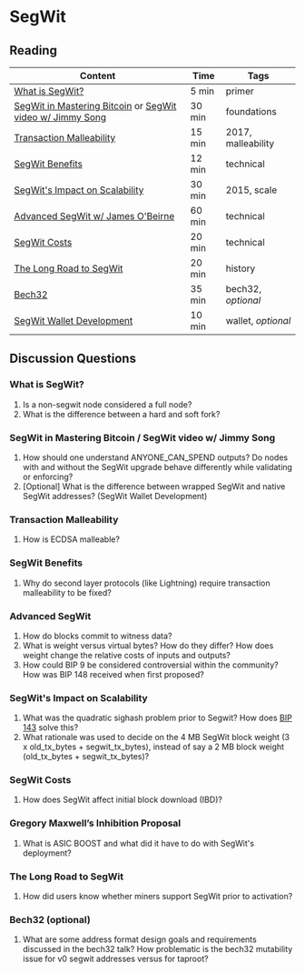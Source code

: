 # SegWit

## Reading

| Content                                                                                       | Time  | Tags                    |
|-----------------------------------------------------------------------------------------------|-------|-------------------------|
| [What is SegWit?](https://bitcoinmagazine.com/guides/what-is-segwit) | 5 min | primer                  |
| [SegWit in Mastering Bitcoin](https://github.com/bitcoinbook/bitcoinbook/blob/develop/ch07.asciidoc#segregated-witness) or [SegWit video w/ Jimmy Song](https://www.youtube.com/watch?v=Txfy2mFe16A) | 30 min | foundations |
| [Transaction Malleability](https://eklitzke.org/bitcoin-transaction-malleability) | 15 min | 2017, malleability |
| [SegWit Benefits](https://bitcoincore.org/en/2016/01/26/segwit-benefits/) | 12 min | technical |
| [SegWit's Impact on Scalability](https://btctranscripts.com/scalingbitcoin/hong-kong-2015/segregated-witness-and-its-impact-on-scalability/) | 30 min | 2015, scale |
| [Advanced SegWit w/ James O'Beirne](http://diyhpl.us/wiki/transcripts/chaincode-labs/2019-06-18-james-obeirne-advanced-segwit/) | 60 min | technical |
| [SegWit Costs](https://bitcoincore.org/en/2016/10/28/segwit-costs/) | 20 min | technical |
| [The Long Road to SegWit](https://bitcoinmagazine.com/articles/long-road-segwit-how-bitcoins-biggest-protocol-upgrade-became-reality/) | 20 min | history |
| [Bech32](https://btctranscripts.com/sf-bitcoin-meetup/2017-03-29-new-address-type-for-segwit-addresses/) | 35 min | bech32, _optional_ |
| [SegWit Wallet Development](https://bitcoincore.org/en/segwit_wallet_dev/) | 10 min | wallet, _optional_ |

## Discussion Questions

### What is SegWit?

1. Is a non-segwit node considered a full node?
1. What is the difference between a hard and soft fork?

### SegWit in Mastering Bitcoin / SegWit video w/ Jimmy Song

1. How should one understand ANYONE_CAN_SPEND outputs? Do nodes with and without the SegWit upgrade behave differently while validating or enforcing?
1. [Optional] What is the difference between wrapped SegWit and native SegWit addresses? (SegWit Wallet Development)

### Transaction Malleability

1. How is ECDSA malleable?

### SegWit Benefits
1. Why do second layer protocols (like Lightning) require transaction malleability to be fixed?

### Advanced SegWit

1. How do blocks commit to witness data?
1. What is weight versus virtual bytes? How do they differ? How does weight change the relative costs of inputs and outputs?
1. How could BIP 9 be considered controversial within the community? How was BIP 148 received when first proposed?

### SegWit's Impact on Scalability
1. What was the quadratic sighash problem prior to Segwit? How does [BIP 143](https://github.com/bitcoin/bips/blob/master/bip-0143.mediawiki) solve this?
1. What rationale was used to decide on the 4 MB SegWit block weight (3 x old_tx_bytes + segwit_tx_bytes), instead of say a 2 MB block weight (old_tx_bytes + segwit_tx_bytes)?

### SegWit Costs

1. How does SegWit affect initial block download (IBD)?

### Gregory Maxwell’s Inhibition Proposal

1. What is ASIC BOOST and what did it have to do with SegWit's deployment?

### The Long Road to SegWit

1. How did users know whether miners support SegWit prior to activation?

### Bech32 (optional)

1. What are some address format design goals and requirements discussed in the bech32 talk? How problematic is the bech32 mutability issue for v0 segwit addresses versus for taproot?
